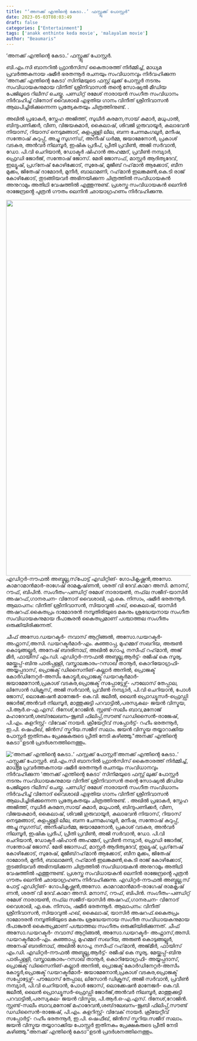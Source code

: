 ```yaml
---
title: "‘അനക്ക് എന്തിന്റെ കേടാ..’ ഫസ്റ്റ്ലുക്ക് പോസ്റ്റർ"
date: 2023-05-03T08:03:49
draft: false
categories: ["Entertainment"]
tags: ['anakk enthinte keda movie', 'malayalam movie']
author: "Beaumaris"
---
```


‘അനക്ക് എന്തിന്റെ കേടാ..’ ഫസ്റ്റ്ലുക്ക് പോസ്റ്റർ.

ബി.എം.സി ബാനറിൽ ഫ്രാൻസിസ് കൈതാരത്ത് നിർമ്മിച്ച്, മാധ്യമ പ്രവർത്തകനായ ഷമീർ ഭരതന്നൂർ രചനയും സംവിധാനവും നിർവഹിക്കുന്ന ‘അനക്ക് എന്തിന്റെ കേടാ’ സിനിമയുടെ ഫസ്റ്റ് ലുക്ക് പോസ്റ്റർ നടനും സംവിധായകനുമായ വിനീത് ശ്രീനിവാസൻ തന്റെ സോഷ്യൽ മീഡിയ പേജിലൂടെ റിലീസ് ചെയ്തു.
പണ്ഡിറ്റ് രമേശ് നാരായൻ സംഗീത സംവിധാനം നിർവഹിച്ച് വിനോദ് വൈശാഖി എഴുതിയ ഗാനം വിനീത് ശ്രീനിവാസൻ ആലപിച്ചിരിക്കുന്നെന്ന പ്രത്യേകതയും ചിത്രത്തിനുണ്ട്. .

അഖിൽ പ്രഭാകർ, സ്നേഹ അജിത്ത്, സുധീർ കരമന,സായ് കുമാർ, മധുപാൽ, ബിന്ദുപണിക്കർ, വീണ, വിജയകുമാർ, കൈലാഷ്, ശിവജി ഗുരുവായൂർ, കലാഭവൻ നിയാസ്, റിയാസ് നെടുമങ്ങാട്, കുളപ്പുള്ളി ലീല, ബന്ന ചേന്നമംഗലൂർ, മനീഷ, സന്തോഷ്​ കുറുപ്പ്​, അച്ചു സുഗന്​ധ്​, അനീഷ്​ ധർമ്മ, ​ജയാമേനോൻ, പ്രകാശ്​ വടകര, അൻവർ നിലമ്പൂർ, ഇഷിക പ്രദീപ്, പ്രീതി പ്രവീൺ, അജി സർവാൻ, ഡോ. പി.വി ചെറിയാൻ, ഡോക്ടർ ഷിഹാൻ അഹമ്മദ്, പ്രവീൺ നമ്പ്യാർ, ഫ്രെഡി ജോർജ്, സന്തോഷ് ജോസ്. മേരി ജോസഫ്, മാസ്റ്റർ ആദിത്യദേവ്​, ഇല്യൂഷ്​, പ്രഗ്​നേഷ് കോഴിക്കോട്​, സുരേഷ്​, മുജീബ്​ റഹ്​മാൻ ആക്കോട്​, ബീന മുക്കം, ജിതേഷ്​ ദാമോദർ, മുനീർ, ബാലാമണി, റഹ്​മാൻ ഇലങ്കമൺ,കെ.ടി രാജ്​ കോഴിക്കോട്​, തുടങ്ങിയവർ അഭിനയിക്കുന്ന ചിത്രത്തിൽ സംവിധായകൻ അനുറാമും അതിഥി വേഷത്തിൽ എത്തുന്നുണ്ട്​. പ്രശസ്ത സംവിധായകൻ ലെനിൻ രാജേന്ദ്രൻ്റെ പുത്രൻ ഗൗതം ലെനിൻ ഛായാഗ്രഹണം നിർവഹിക്കുന്നു.

<img class="size-large wp-image-394179 aligncenter" src="https://cdn.boolokam.com/articles/2023/05/dqdqdffff-783x1024.jpg" alt="" width="783" height="1024" />എഡിറ്റർ-നൗഫൽ അബ്ദുല്ല,സ്​പോട്ട് എഡിറ്റിങ്- ഗോപികൃഷ്ണൻ,അസോ. കാമറാമാൻമാർ-രാഗേഷ്​ രാമകൃഷ്​ണൻ, ശരത്​ വി ദേവ്​.കാമറ അസി. മനാസ്​, റൗഫ്​, ബിപിൻ. സംഗീതം-പണ്ഡിറ്റ് രമേശ് നാരായൺ, നഫ്​ല സജീദ്​-യാസിർ അഷറഫ്,ഗാനരചന- വിനോദ് വൈശാഖി, എ.കെ. നിസാം, ഷമീർ ഭരതന്നൂർ. ആലാപനം: വിനീത് ശ്രീനിവാസൻ, സിയാവുൽ ഹഖ്, കൈലാഷ്, യാസിർ അഷറഫ്​.കൈതപ്രം ദാമോദരൻ നമ്പൂതിരിയുടെ മകനും ശ്രദ്ധേയനായ സംഗീത സംവിധായകനുമായ ദീപാങ്കുരൻ കൈതപ്രമാണ് പശ്ചാത്തല സംഗീതം ഒരുക്കിയിരിക്കുന്നത്.

ചീഫ് അസോ.ഡയറക്ടർ- നവാസ് ആറ്റിങ്ങൽ, അസോ.ഡയറക്ടർ- അഫ്നാസ്,അസി. ഡയറക്ടർമാർ-എം. കുഞ്ഞാപ്പ, മുഹമ്മദ് സഖറിയ, അരുൺ കൊടുങ്ങല്ലൂർ, അനേഷ് ബദരിനാഥ്, അഖിൽ ഗോപു, നസീഫ് റഹ്‌മാൻ, അജ്​മീർ, ഫായിസ്​ എം.ഡി. എഡിറ്റർ-നൗഫൽ അബ്ദുല്ല,ആർട്ട്- രജീഷ് കെ സൂര്യ. മേയ്ക്കപ്പ്-ബിനു പാരിപ്പള്ളി, വസ്ത്രാലങ്കാരം-റസാഖ് താനൂർ, കൊറിയോഗ്രഫി- അയ്യപ്പദാസ്, പ്രൊജക്ട് ഡിസൈനിങ്-കല്ലാർ അനിൽ, പ്രൊജക്ട്​ കോർഡിനേറ്റർ-അസീം കോട്ടൂർ,പ്രൊജക്ട് ഡയറക്ടർമാർ- ജയാമേനോൻ,പ്രകാശ് വടകര,പ്രൊജക്ട് സപ്പോട്ടേഴ്സ്- പൗലോസ് തേപ്പാല, ലിസോൻ ഡിക്രൂസ്, അജി സർവാൻ, പ്രവീൺ നമ്പ്യാർ, പി.വി ചെറിയാൻ, പോൾ ജോസ്, ലൊക്കേഷൻ മാനേജർ- കെ.വി. ജലീൽ, ലൈൻ പ്രൊഡ്യൂസർ-ഫ്രെഡ്ഡി ജോർജ്,അൻവർ നിലമ്പൂർ, മാത്തുക്കുട്ടി പറവാട്ടിൽ,പരസ്യകല- ജയൻ വിസ്മയ, പി.ആർ.ഒ-എ.എസ്. ദിനേശ്,റോജിൻ. സ്റ്റണ്ട്-സലീം ബാവ,മനോജ് മഹാദേവൻ,ശബ്​ദലേഖനം-ജൂബി ഫിലിപ്പ്,സൗണ്ട് ഡഡിസൈൻ-രാജേഷ്, പി.എം. കളറിസ്റ്റ്- വിവേക് നായർ. ക്രീയേറ്റീവ് സപ്പോർട്ട്- റഹീം ഭരതന്നൂർ, ഇ.പി. ഷെഫീഖ്, ജിൻസ് സ്കറിയ.സജീദ് സലാം. ജയൻ വിസ്മയ തയ്യാറാക്കിയ പോസ്റ്റർ ഇതിനകം പ്രേക്ഷകരുടെ പ്രീതി നേടി കഴിഞ്ഞു."അനക്ക് എന്തിന്റെ കേടാ’'ഉടൻ പ്രദർശനത്തിനെത്തും.


![‘അനക്ക് എന്തിന്റെ കേടാ..’ ഫസ്റ്റ്ലുക്ക് പോസ്റ്റർ](https://cdn.boolokam.com/articles/2023/05/dqdqdffff-783x1024.jpg)‘അനക്ക് എന്തിന്റെ കേടാ..’ ഫസ്റ്റ്ലുക്ക് പോസ്റ്റർ. ബി.എം.സി ബാനറിൽ ഫ്രാൻസിസ് കൈതാരത്ത് നിർമ്മിച്ച്, മാധ്യമ പ്രവർത്തകനായ ഷമീർ ഭരതന്നൂർ രചനയും സംവിധാനവും നിർവഹിക്കുന്ന ‘അനക്ക് എന്തിന്റെ കേടാ’ സിനിമയുടെ ഫസ്റ്റ് ലുക്ക് പോസ്റ്റർ നടനും സംവിധായകനുമായ വിനീത് ശ്രീനിവാസൻ തന്റെ സോഷ്യൽ മീഡിയ പേജിലൂടെ റിലീസ് ചെയ്തു. പണ്ഡിറ്റ് രമേശ് നാരായൻ സംഗീത സംവിധാനം നിർവഹിച്ച് വിനോദ് വൈശാഖി എഴുതിയ ഗാനം വിനീത് ശ്രീനിവാസൻ ആലപിച്ചിരിക്കുന്നെന്ന പ്രത്യേകതയും ചിത്രത്തിനുണ്ട്. . അഖിൽ പ്രഭാകർ, സ്നേഹ അജിത്ത്, സുധീർ കരമന,സായ് കുമാർ, മധുപാൽ, ബിന്ദുപണിക്കർ, വീണ, വിജയകുമാർ, കൈലാഷ്, ശിവജി ഗുരുവായൂർ, കലാഭവൻ നിയാസ്, റിയാസ് നെടുമങ്ങാട്, കുളപ്പുള്ളി ലീല, ബന്ന ചേന്നമംഗലൂർ, മനീഷ, സന്തോഷ്​ കുറുപ്പ്​, അച്ചു സുഗന്​ധ്​, അനീഷ്​ ധർമ്മ, ​ജയാമേനോൻ, പ്രകാശ്​ വടകര, അൻവർ നിലമ്പൂർ, ഇഷിക പ്രദീപ്, പ്രീതി പ്രവീൺ, അജി സർവാൻ, ഡോ. പി.വി ചെറിയാൻ, ഡോക്ടർ ഷിഹാൻ അഹമ്മദ്, പ്രവീൺ നമ്പ്യാർ, ഫ്രെഡി ജോർജ്, സന്തോഷ് ജോസ്. മേരി ജോസഫ്, മാസ്റ്റർ ആദിത്യദേവ്​, ഇല്യൂഷ്​, പ്രഗ്​നേഷ് കോഴിക്കോട്​, സുരേഷ്​, മുജീബ്​ റഹ്​മാൻ ആക്കോട്​, ബീന മുക്കം, ജിതേഷ്​ ദാമോദർ, മുനീർ, ബാലാമണി, റഹ്​മാൻ ഇലങ്കമൺ,കെ.ടി രാജ്​ കോഴിക്കോട്​, തുടങ്ങിയവർ അഭിനയിക്കുന്ന ചിത്രത്തിൽ സംവിധായകൻ അനുറാമും അതിഥി വേഷത്തിൽ എത്തുന്നുണ്ട്​. പ്രശസ്ത സംവിധായകൻ ലെനിൻ രാജേന്ദ്രൻ്റെ പുത്രൻ ഗൗതം ലെനിൻ ഛായാഗ്രഹണം നിർവഹിക്കുന്നു. എഡിറ്റർ-നൗഫൽ അബ്ദുല്ല,സ്​പോട്ട് എഡിറ്റിങ്- ഗോപികൃഷ്ണൻ,അസോ. കാമറാമാൻമാർ-രാഗേഷ്​ രാമകൃഷ്​ണൻ, ശരത്​ വി ദേവ്​.കാമറ അസി. മനാസ്​, റൗഫ്​, ബിപിൻ. സംഗീതം-പണ്ഡിറ്റ് രമേശ് നാരായൺ, നഫ്​ല സജീദ്​-യാസിർ അഷറഫ്,ഗാനരചന- വിനോദ് വൈശാഖി, എ.കെ. നിസാം, ഷമീർ ഭരതന്നൂർ. ആലാപനം: വിനീത് ശ്രീനിവാസൻ, സിയാവുൽ ഹഖ്, കൈലാഷ്, യാസിർ അഷറഫ്​.കൈതപ്രം ദാമോദരൻ നമ്പൂതിരിയുടെ മകനും ശ്രദ്ധേയനായ സംഗീത സംവിധായകനുമായ ദീപാങ്കുരൻ കൈതപ്രമാണ് പശ്ചാത്തല സംഗീതം ഒരുക്കിയിരിക്കുന്നത്. ചീഫ് അസോ.ഡയറക്ടർ- നവാസ് ആറ്റിങ്ങൽ, അസോ.ഡയറക്ടർ- അഫ്നാസ്,അസി. ഡയറക്ടർമാർ-എം. കുഞ്ഞാപ്പ, മുഹമ്മദ് സഖറിയ, അരുൺ കൊടുങ്ങല്ലൂർ, അനേഷ് ബദരിനാഥ്, അഖിൽ ഗോപു, നസീഫ് റഹ്‌മാൻ, അജ്​മീർ, ഫായിസ്​ എം.ഡി. എഡിറ്റർ-നൗഫൽ അബ്ദുല്ല,ആർട്ട്- രജീഷ് കെ സൂര്യ. മേയ്ക്കപ്പ്-ബിനു പാരിപ്പള്ളി, വസ്ത്രാലങ്കാരം-റസാഖ് താനൂർ, കൊറിയോഗ്രഫി- അയ്യപ്പദാസ്, പ്രൊജക്ട് ഡിസൈനിങ്-കല്ലാർ അനിൽ, പ്രൊജക്ട്​ കോർഡിനേറ്റർ-അസീം കോട്ടൂർ,പ്രൊജക്ട് ഡയറക്ടർമാർ- ജയാമേനോൻ,പ്രകാശ് വടകര,പ്രൊജക്ട് സപ്പോട്ടേഴ്സ്- പൗലോസ് തേപ്പാല, ലിസോൻ ഡിക്രൂസ്, അജി സർവാൻ, പ്രവീൺ നമ്പ്യാർ, പി.വി ചെറിയാൻ, പോൾ ജോസ്, ലൊക്കേഷൻ മാനേജർ- കെ.വി. ജലീൽ, ലൈൻ പ്രൊഡ്യൂസർ-ഫ്രെഡ്ഡി ജോർജ്,അൻവർ നിലമ്പൂർ, മാത്തുക്കുട്ടി പറവാട്ടിൽ,പരസ്യകല- ജയൻ വിസ്മയ, പി.ആർ.ഒ-എ.എസ്. ദിനേശ്,റോജിൻ. സ്റ്റണ്ട്-സലീം ബാവ,മനോജ് മഹാദേവൻ,ശബ്​ദലേഖനം-ജൂബി ഫിലിപ്പ്,സൗണ്ട് ഡഡിസൈൻ-രാജേഷ്, പി.എം. കളറിസ്റ്റ്- വിവേക് നായർ. ക്രീയേറ്റീവ് സപ്പോർട്ട്- റഹീം ഭരതന്നൂർ, ഇ.പി. ഷെഫീഖ്, ജിൻസ് സ്കറിയ.സജീദ് സലാം. ജയൻ വിസ്മയ തയ്യാറാക്കിയ പോസ്റ്റർ ഇതിനകം പ്രേക്ഷകരുടെ പ്രീതി നേടി കഴിഞ്ഞു."അനക്ക് എന്തിന്റെ കേടാ’'ഉടൻ പ്രദർശനത്തിനെത്തും.
